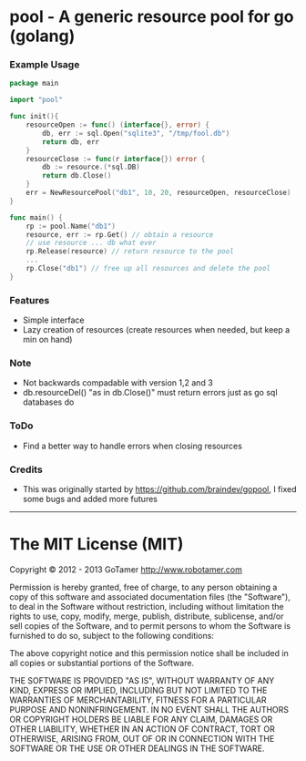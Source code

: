 # pool - A generic resource pool for go (golang)

### Example Usage

```go
package main

import "pool"

func init(){
	resourceOpen := func() (interface{}, error) {
		db, err := sql.Open("sqlite3", "/tmp/fool.db")
		return db, err
	}
	resourceClose := func(r interface{}) error {
		db := resource.(*sql.DB)
		return db.Close() 
	}
	err = NewResourcePool("db1", 10, 20, resourceOpen, resourceClose)
}

func main() {
	rp := pool.Name("db1")
	resource, err := rp.Get() // obtain a resource
	// use resource ... db what ever
	rp.Release(resource) // return resource to the pool
	...
	rp.Close("db1") // free up all resources and delete the pool
}
```

### Features

- Simple interface
- Lazy creation of resources (create resources when needed, but keep a min on hand)

### Note
- Not backwards compadable with version 1,2 and 3
- db.resourceDel() "as in db.Close()" must return errors just as go sql databases do

### ToDo
- Find a better way to handle errors when closing resources

### Credits
- This was originally started by https://github.com/braindev/gopool, I fixed some bugs and added more futures

________________________________________________________

The MIT License (MIT)
=====================
Copyright © 2012 - 2013 GoTamer <http://www.robotamer.com>

Permission is hereby granted, free of charge, to any person obtaining a copy of this software and associated documentation files (the "Software"), to deal in the Software without restriction, including without limitation the rights to use, copy, modify, merge, publish, distribute, sublicense, and/or sell copies of the Software, and to permit persons to whom the Software is furnished to do so, subject to the following conditions:

The above copyright notice and this permission notice shall be included in all copies or substantial portions of the Software.

THE SOFTWARE IS PROVIDED "AS IS", WITHOUT WARRANTY OF ANY KIND, EXPRESS OR IMPLIED, INCLUDING BUT NOT LIMITED TO THE WARRANTIES OF MERCHANTABILITY, FITNESS FOR A PARTICULAR PURPOSE AND NONINFRINGEMENT. IN NO EVENT SHALL THE AUTHORS OR COPYRIGHT HOLDERS BE LIABLE FOR ANY CLAIM, DAMAGES OR OTHER LIABILITY, WHETHER IN AN ACTION OF CONTRACT, TORT OR OTHERWISE, ARISING FROM, OUT OF OR IN CONNECTION WITH THE SOFTWARE OR THE USE OR OTHER DEALINGS IN THE SOFTWARE.
 